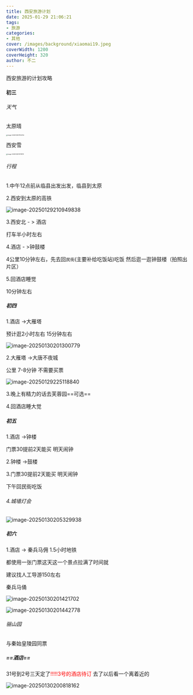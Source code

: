 ```yaml
---
title: 西安旅游计划
date: 2025-01-29 21:06:21
tags:
- 旅游
categories:
- 其他
cover: /images/background/xiaomai19.jpeg
coverWidth: 1200
coverHeight: 320
author: 不二
---
```


西安旅游的计划攻略
<!-- more -->

#### 初三

###### 天气

太原晴

<img src="./%E8%A5%BF%E5%AE%89%E6%97%85%E6%B8%B8%E8%AE%A1%E5%88%92/image-20250129211154744.png" alt="image-20250129211154744" style="zoom:25%;" />

西安雪

<img src="./%E8%A5%BF%E5%AE%89%E6%97%85%E6%B8%B8%E8%AE%A1%E5%88%92/image-20250129211311979.png" alt="image-20250129211311979" style="zoom:25%;" />

###### 行程

1.中午12点前从临县出发出发，临县到太原

2.西安到太原的高铁

![image-20250129210949838](./%E8%A5%BF%E5%AE%89%E6%97%85%E6%B8%B8%E8%AE%A1%E5%88%92/image-20250129210949838.png)

3.西安北 - > 酒店

打车半小时左右

4.酒店 -  >钟鼓楼

4公里10分钟左右，先去回`民街`(主要补给吃饭站)吃饭   然后逛一逛钟鼓楼（拍照出片区）

5.回酒店睡觉

10分钟左右

##### 初四

1.酒店 ->大雁塔 

预计逛2小时左右 15分钟左右

![image-20250130201300779](./%E8%A5%BF%E5%AE%89%E6%97%85%E6%B8%B8%E8%AE%A1%E5%88%92/image-20250130201300779.png)

2.大雁塔 ->大唐不夜城

公里 7-8分钟     不需要买票

![image-20250129225118840](./%E8%A5%BF%E5%AE%89%E6%97%85%E6%B8%B8%E8%AE%A1%E5%88%92/image-20250129225118840.png)

3.晚上有精力的话去芙蓉园==可选==

4.回酒店睡大觉

##### 初五

1.酒店 ->钟楼

门票30提前2天能买  明天闹钟

2.钟楼 ->鼓楼

3.门票30提前2天能买  明天闹钟

下午回民街吃饭

###### 4.城墙灯会

![image-20250130205329938](./%E8%A5%BF%E5%AE%89%E6%97%85%E6%B8%B8%E8%AE%A1%E5%88%92/image-20250130205329938.png)



##### 初六

1.酒店 -> 秦兵马佣  1.5小时地铁

都使用一张门票这天这一个景点拉满了时间就 

建议找人工导游150左右

秦兵马俑

![image-20250130201421702](./%E8%A5%BF%E5%AE%89%E6%97%85%E6%B8%B8%E8%AE%A1%E5%88%92/image-20250130201421702.png)

![image-20250130201442778](./%E8%A5%BF%E5%AE%89%E6%97%85%E6%B8%B8%E8%AE%A1%E5%88%92/image-20250130201442778.png)

###### 骊山园

与秦始皇陵园同票

##### ==酒店==

31号到2号三天定了<font color="red">!!!!!3号的酒店待订</font>   去了以后看一个离着近的

![image-20250130200818162](./%E8%A5%BF%E5%AE%89%E6%97%85%E6%B8%B8%E8%AE%A1%E5%88%92/image-20250130200818162.png)
